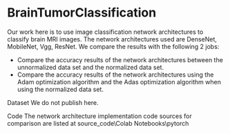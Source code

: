 # BrainTumorClassification
Our work here is to use image classification network architectures to classify brain MRI images. The network architectures used are DenseNet, MobileNet, Vgg, ResNet.
We compare the results with the following 2 jobs:
- Compare the accuracy results of the network architectures between the unnormalized data set and the normalized data set.
- Compare the accuracy results of the network architectures using the Adam optimization algorithm and the Adas optimization algorithm when using the normalized data set.

Dataset
We do not publish here.

Code
The network architecture implementation code sources for comparison are listed at source_code\Colab Notebooks\pytorch
